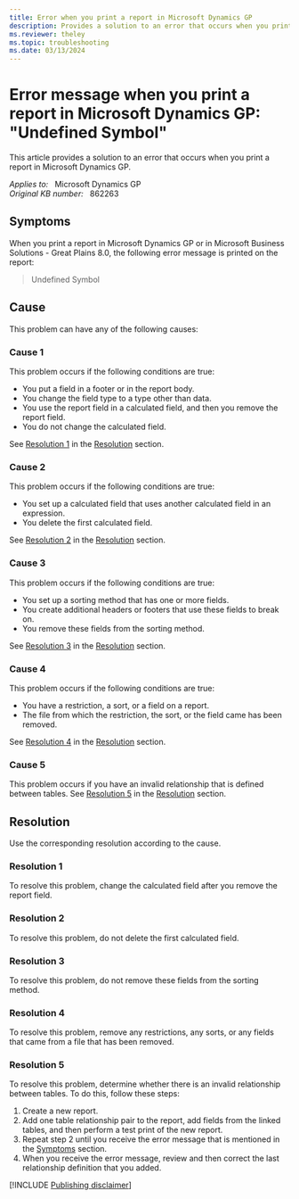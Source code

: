 ```yaml
---
title: Error when you print a report in Microsoft Dynamics GP
description: Provides a solution to an error that occurs when you print a report in Microsoft Dynamics GP.
ms.reviewer: theley
ms.topic: troubleshooting
ms.date: 03/13/2024
---
```

# Error message when you print a report in Microsoft Dynamics GP: "Undefined Symbol"

This article provides a solution to an error that occurs when you print a report in Microsoft Dynamics GP.

_Applies to:_ &nbsp; Microsoft Dynamics GP  
_Original KB number:_ &nbsp; 862263

## Symptoms

When you print a report in Microsoft Dynamics GP or in Microsoft Business Solutions - Great Plains 8.0, the following error message is printed on the report:

> Undefined Symbol

## Cause

This problem can have any of the following causes:

### Cause 1

This problem occurs if the following conditions are true:

- You put a field in a footer or in the report body.
- You change the field type to a type other than data.
- You use the report field in a calculated field, and then you remove the report field.
- You do not change the calculated field.

See [Resolution 1](#resolution-1) in the [Resolution](#resolution) section.

### Cause 2

This problem occurs if the following conditions are true:

- You set up a calculated field that uses another calculated field in an expression.
- You delete the first calculated field.

See [Resolution 2](#resolution-2) in the [Resolution](#resolution) section.

### Cause 3

This problem occurs if the following conditions are true:

- You set up a sorting method that has one or more fields.
- You create additional headers or footers that use these fields to break on.
- You remove these fields from the sorting method.

See [Resolution 3](#resolution-3) in the [Resolution](#resolution) section.

### Cause 4

This problem occurs if the following conditions are true:

- You have a restriction, a sort, or a field on a report.
- The file from which the restriction, the sort, or the field came has been removed.

See [Resolution 4](#resolution-4) in the [Resolution](#resolution) section.

### Cause 5

This problem occurs if you have an invalid relationship that is defined between tables. See [Resolution 5](#resolution-5) in the [Resolution](#resolution) section.

## Resolution

Use the corresponding resolution according to the cause.

### Resolution 1

To resolve this problem, change the calculated field after you remove the report field.

### Resolution 2

To resolve this problem, do not delete the first calculated field.

### Resolution 3

To resolve this problem, do not remove these fields from the sorting method.

### Resolution 4

To resolve this problem, remove any restrictions, any sorts, or any fields that came from a file that has been removed.

### Resolution 5

To resolve this problem, determine whether there is an invalid relationship between tables. To do this, follow these steps:

1. Create a new report.
2. Add one table relationship pair to the report, add fields from the linked tables, and then perform a test print of the new report.
3. Repeat step 2 until you receive the error message that is mentioned in the [Symptoms](#symptoms) section.
4. When you receive the error message, review and then correct the last relationship definition that you added.

[!INCLUDE [Publishing disclaimer](../../includes/publishing-disclaimer.md)]
